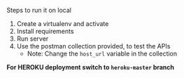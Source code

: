 Steps to run it on local

1. Create a virtualenv and activate
2. Install requirements
3. Run server
4. Use the postman collection provided, to test the APIs
    - Note: Change the `host_url` variable in the collection


**For HEROKU deployment switch to `heroku-master` branch**
